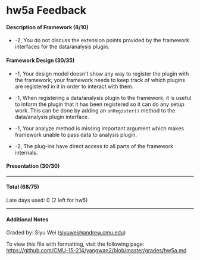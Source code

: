 hw5a Feedback
============

#### Description of Framework (8/10)

* -2, You do not discuss the extension points provided by the framework interfaces for the data/analysis plugin. 


#### Framework Design (30/35)

* -1, Your design model doesn't show any way to register the plugin with the framework; your framework needs to keep track of which plugins are registered in it in order to interact with them.


* -1, When registering a data/analysis plugin to the framework, it is useful to inform the plugin that it has been registered so it can do any setup work. This can be done by adding an `onRegister()` method to the data/analysis plugin interface.


* -1, Your analyze method is missing important argument which makes framework unable to pass data to analysis plugin.

 * -2, The plug-ins have direct access to  all parts of the framework internals.


#### Presentation (30/30)

---

#### Total (68/75)

Late days used: 0 (2 left for hw5)

---

#### Additional Notes

Graded by: Siyu Wei (siyuwei@andrew.cmu.edu)

To view this file with formatting, visit the following page: https://github.com/CMU-15-214/yangwan2/blob/master/grades/hw5a.md
